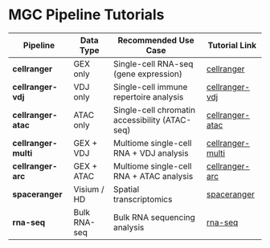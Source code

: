 # MGC Pipeline Tutorials
| Pipeline | Data Type | Recommended Use Case | Tutorial Link |
| ------------ | ------------ | ------------ | ------------ |
| **cellranger** | GEX only     | Single-cell RNA-seq (gene expression) | [cellranger](./cellranger.md) |
| **cellranger-vdj** | VDJ only | Single-cell immune repertoire analysis | [cellranger-vdj]() |
| **cellranger-atac** | ATAC only | Single-cell chromatin accessibility (ATAC-seq) | [cellranger-atac]() |
| **cellranger-multi** | GEX + VDJ | Multiome single-cell RNA + VDJ analysis | [cellranger-multi]() |
| **cellranger-arc** | GEX + ATAC | Multiome single-cell RNA + ATAC analysis | [cellranger-arc]() |
| **spaceranger** | Visium / HD | Spatial transcriptomics | [spaceranger]() |
| **rna-seq** | Bulk RNA-seq | Bulk RNA sequencing analysis | [rna-seq]() |
